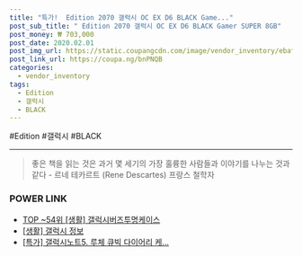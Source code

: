 ```yaml
--- 
title: "특가!  Edition 2070 갤럭시 OC EX D6 BLACK Game..." 
post_sub_title: " Edition 2070 갤럭시 OC EX D6 BLACK Gamer SUPER 8GB" 
post_money: ₩ 703,000 
post_date: 2020.02.01 
post_img_url: https://static.coupangcdn.com/image/vendor_inventory/ebaf/a5f7bcd998cefe0ca309a088deb0c93dd9fe7a4831bd748ba5e651a21e54.jpg 
post_link_url: https://coupa.ng/bnPNQB 
categories: 
  - vendor_inventory 
tags: 
  - Edition 
  - 갤럭시 
  - BLACK 
--- 
```

  #Edition #갤럭시 #BLACK 
<hr> 

> 좋은 책을 읽는 것은 과거 몇 세기의 가장 훌륭한 사람들과 이야기를 나누는 것과 같다 - 르네 테카르트 (Rene Descartes) 프랑스 철학자 


### POWER LINK

* <a href="https://blog.naver.com/an0733/221787111765" target="_blank"> TOP ~54위 [생활] 갤럭시버즈투명케이스</a>
* <a href="https://blog.naver.com/fash111/221767492107" target="_blank"> [생활] 갤럭시 정보 </a>
* <a href="https://blog.naver.com/an0733/221786064608" target="_blank">[특가] 갤럭시노트5. 루체 큐빅 다이어리 케...</a>
